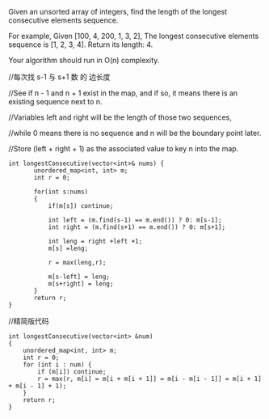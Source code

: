 Given an unsorted array of integers, find the length of the longest consecutive elements sequence.

For example,
Given [100, 4, 200, 1, 3, 2],
The longest consecutive elements sequence is [1, 2, 3, 4]. Return its length: 4.

Your algorithm should run in O(n) complexity.




//每次找 s-1 与 s+1 数 的 边长度

//See if n - 1 and n + 1 exist in the map, and if so, it means there is an existing sequence next to n.

//Variables left and right will be the length of those two sequences, 

//while 0 means there is no sequence and n will be the boundary point later. 

//Store (left + right + 1) as the associated value to key n into the map.
 ```
 int longestConsecutive(vector<int>& nums) {
        unordered_map<int, int> m;
        int r = 0;
        
        for(int s:nums)
        {
            if(m[s]) continue;
            
            int left = (m.find(s-1) == m.end()) ? 0: m[s-1];
            int right = (m.find(s+1) == m.end()) ? 0: m[s+1];
            
            int leng = right +left +1;
            m[s] =leng;
            
            r = max(leng,r);
            
            m[s-left] = leng;
            m[s+right] = leng;
        }
        return r;
}
```

//精简版代码

```
int longestConsecutive(vector<int> &num)
{
    unordered_map<int, int> m;
    int r = 0;
    for (int i : num) {
        if (m[i]) continue;
        r = max(r, m[i] = m[i + m[i + 1]] = m[i - m[i - 1]] = m[i + 1] + m[i - 1] + 1);
    }
    return r;
}
```